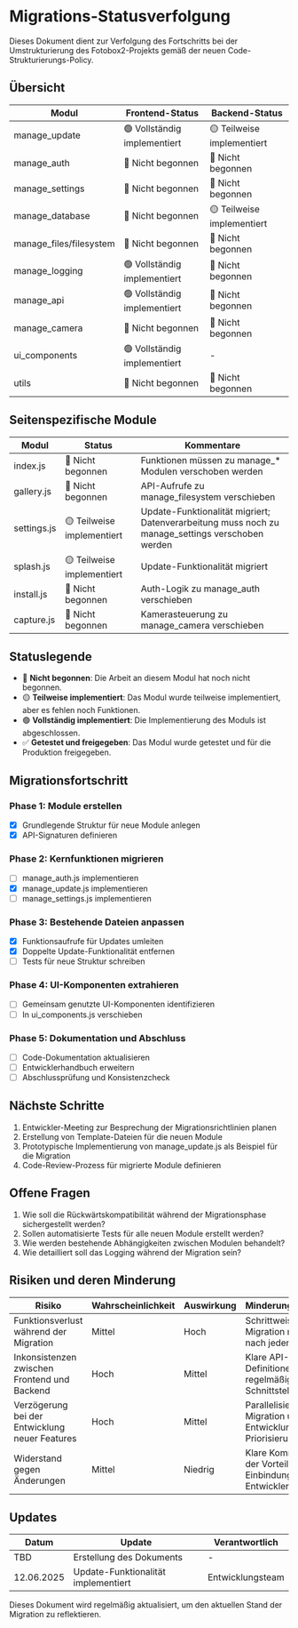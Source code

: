 # Migrations-Statusverfolgung

Dieses Dokument dient zur Verfolgung des Fortschritts bei der Umstrukturierung des Fotobox2-Projekts gemäß der neuen Code-Strukturierungs-Policy.

## Übersicht

| Modul | Frontend-Status | Backend-Status |
|-------|----------------|----------------|
| manage_update | 🟢 Vollständig implementiert | 🟡 Teilweise implementiert |
| manage_auth | 🔴 Nicht begonnen | 🔴 Nicht begonnen |
| manage_settings | 🔴 Nicht begonnen | 🔴 Nicht begonnen |
| manage_database | 🔴 Nicht begonnen | 🟡 Teilweise implementiert |
| manage_files/filesystem | 🔴 Nicht begonnen | 🔴 Nicht begonnen |
| manage_logging | 🟢 Vollständig implementiert | 🔴 Nicht begonnen |
| manage_api | 🟢 Vollständig implementiert | 🔴 Nicht begonnen |
| manage_camera | 🔴 Nicht begonnen | 🔴 Nicht begonnen |
| ui_components | 🟢 Vollständig implementiert | - |
| utils | 🔴 Nicht begonnen | 🔴 Nicht begonnen |

## Seitenspezifische Module

| Modul | Status | Kommentare |
|-------|--------|------------|
| index.js | 🔴 Nicht begonnen | Funktionen müssen zu manage_* Modulen verschoben werden |
| gallery.js | 🔴 Nicht begonnen | API-Aufrufe zu manage_filesystem verschieben |
| settings.js | 🟡 Teilweise implementiert | Update-Funktionalität migriert; Datenverarbeitung muss noch zu manage_settings verschoben werden |
| splash.js | 🟡 Teilweise implementiert | Update-Funktionalität migriert |
| install.js | 🔴 Nicht begonnen | Auth-Logik zu manage_auth verschieben |
| capture.js | 🔴 Nicht begonnen | Kamerasteuerung zu manage_camera verschieben |

## Statuslegende
- 🔴 **Nicht begonnen**: Die Arbeit an diesem Modul hat noch nicht begonnen.
- 🟡 **Teilweise implementiert**: Das Modul wurde teilweise implementiert, aber es fehlen noch Funktionen.
- 🟢 **Vollständig implementiert**: Die Implementierung des Moduls ist abgeschlossen.
- ✅ **Getestet und freigegeben**: Das Modul wurde getestet und für die Produktion freigegeben.

## Migrationsfortschritt

### Phase 1: Module erstellen
- [x] Grundlegende Struktur für neue Module anlegen
- [x] API-Signaturen definieren

### Phase 2: Kernfunktionen migrieren
- [ ] manage_auth.js implementieren
- [x] manage_update.js implementieren
- [ ] manage_settings.js implementieren

### Phase 3: Bestehende Dateien anpassen
- [x] Funktionsaufrufe für Updates umleiten
- [x] Doppelte Update-Funktionalität entfernen
- [ ] Tests für neue Struktur schreiben

### Phase 4: UI-Komponenten extrahieren
- [ ] Gemeinsam genutzte UI-Komponenten identifizieren
- [ ] In ui_components.js verschieben

### Phase 5: Dokumentation und Abschluss
- [ ] Code-Dokumentation aktualisieren
- [ ] Entwicklerhandbuch erweitern
- [ ] Abschlussprüfung und Konsistenzcheck

## Nächste Schritte

1. Entwickler-Meeting zur Besprechung der Migrationsrichtlinien planen
2. Erstellung von Template-Dateien für die neuen Module
3. Prototypische Implementierung von manage_update.js als Beispiel für die Migration
4. Code-Review-Prozess für migrierte Module definieren

## Offene Fragen

1. Wie soll die Rückwärtskompatibilität während der Migrationsphase sichergestellt werden?
2. Sollen automatisierte Tests für alle neuen Module erstellt werden?
3. Wie werden bestehende Abhängigkeiten zwischen Modulen behandelt?
4. Wie detailliert soll das Logging während der Migration sein?

## Risiken und deren Minderung

| Risiko | Wahrscheinlichkeit | Auswirkung | Minderungsstrategie |
|--------|------------------|------------|---------------------|
| Funktionsverlust während der Migration | Mittel | Hoch | Schrittweise Migration mit Tests nach jedem Schritt |
| Inkonsistenzen zwischen Frontend und Backend | Hoch | Mittel | Klare API-Definitionen und regelmäßige Schnittstellentests |
| Verzögerung bei der Entwicklung neuer Features | Hoch | Mittel | Parallelisierung von Migration und Entwicklung, klare Priorisierung |
| Widerstand gegen Änderungen | Mittel | Niedrig | Klare Kommunikation der Vorteile, Einbindung aller Entwickler |

## Updates

| Datum | Update | Verantwortlich |
|-------|--------|----------------|
| TBD | Erstellung des Dokuments | - |
| 12.06.2025 | Update-Funktionalität implementiert | Entwicklungsteam |

Dieses Dokument wird regelmäßig aktualisiert, um den aktuellen Stand der Migration zu reflektieren.
